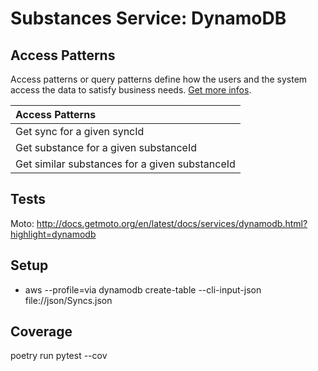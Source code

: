 # Substances Service: DynamoDB

## Access Patterns

Access patterns or query patterns define how the users and the system access the data to satisfy business needs. 
[Get more infos](https://docs.aws.amazon.com/prescriptive-guidance/latest/dynamodb-data-modeling/step3.html).

| Access Patterns                                |
| :--------------------------------------------- |
| Get sync for a given syncId                    |
| Get substance for a given substanceId          |
| Get similar substances for a given substanceId |

## Tests

Moto: http://docs.getmoto.org/en/latest/docs/services/dynamodb.html?highlight=dynamodb

## Setup

- aws --profile=via dynamodb create-table --cli-input-json file://json/Syncs.json


## Coverage

poetry run pytest --cov